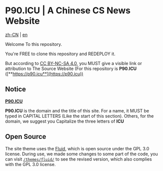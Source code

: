 # P90.ICU | A Chinese CS News Website

[zh-CN](README.md) | [en](README.en.md)

Welcome To this repository.

You're FREE to clone this repository and REDEPLOY it.

But according to [CC BY-NC-SA 4.0](https://creativecommons.org/licenses/by-nc-sa/4.0/), you MUST give a visible link or attribution to The Source Website (For this repository is **P90.ICU** ([**https://p90.icu**](https://p90.icu))

## Notice

**[P90.ICU](//p90.ICU)**

**P90.ICU** is the domain and the title of this site. For a name, it MUST be typed in CAPITAL LETTERS (Like the start of this section). Others, for the domain, we suggest you Capitalize the three letters of **ICU**

## Open Source

The site theme uses the [Fluid](https://github.com/fluid-dev/hexo-theme-fluid), which is open source under the GPL 3.0 license. During use, we made some changes to some part of the code, you can visit [`/themes/fluid/`](/themes/fluid/) to see the revised version, which also complies with the GPL 3.0 license.
